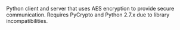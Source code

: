 Python client and server that uses AES encryption to provide secure communication. Requires PyCrypto and Python 2.7.x due to library incompatibilities.
